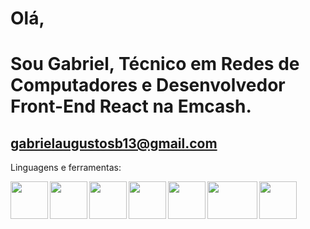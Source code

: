 
 # Olá,
 # Sou Gabriel, Técnico em Redes de Computadores e Desenvolvedor Front-End React na Emcash.
## gabrielaugustosb13@gmail.com
  Linguagens e ferramentas:
 
 
 <img align="left" width="60" height="60" src="https://logojinni.com/image/logos/react-446.svg">
 <img align="left" width="60" height="60" src="https://upload.wikimedia.org/wikipedia/commons/thumb/c/c3/Python-logo-notext.svg/1200px-Python-logo-notext.svg.png">
 <img align="left" width="60" height="60" src="https://upload.wikimedia.org/wikipedia/commons/thumb/9/99/Unofficial_JavaScript_logo_2.svg/480px-Unofficial_JavaScript_logo_2.svg.png">
  <img align="left" width="60" height="60" src="https://cdn.worldvectorlogo.com/logos/django.svg">
 <img align="left" width="60" height="60" src="https://git-scm.com/images/logos/downloads/Git-Icon-1788C.png">
 <img align="left" width="80" height="60" src="https://devtools.com.br/blog/wp-content/uploads/2013/06/MySQL-Logo.wine_.png">
 <img align="left" width="60" height="60" src="https://skeptric.com/images/pandas.png">


